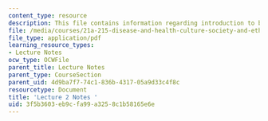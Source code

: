 ```yaml
---
content_type: resource
description: This file contains information regarding introduction to basic issues.
file: /media/courses/21a-215-disease-and-health-culture-society-and-ethics-spring-2012/3f5b3603eb9cfa99a3258c1b58165e6e_MIT21A_215S12_lecture_02.pdf
file_type: application/pdf
learning_resource_types:
- Lecture Notes
ocw_type: OCWFile
parent_title: Lecture Notes
parent_type: CourseSection
parent_uid: 4d9ba7f7-74c1-836b-4317-05a9d33c4f8c
resourcetype: Document
title: 'Lecture 2 Notes '
uid: 3f5b3603-eb9c-fa99-a325-8c1b58165e6e
---
```

